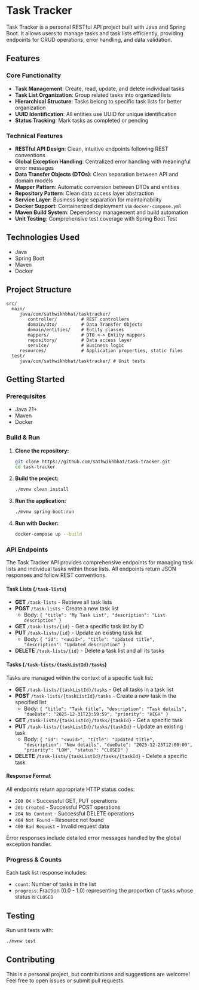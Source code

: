 # Task Tracker

Task Tracker is a personal RESTful API project built with Java and Spring Boot. It allows users to manage tasks and task lists efficiently, providing endpoints for CRUD operations, error handling, and data validation.

## Features

### Core Functionality
- **Task Management**: Create, read, update, and delete individual tasks
- **Task List Organization**: Group related tasks into organized lists
- **Hierarchical Structure**: Tasks belong to specific task lists for better organization
- **UUID Identification**: All entities use UUID for unique identification
- **Status Tracking**: Mark tasks as completed or pending

### Technical Features
- **RESTful API Design**: Clean, intuitive endpoints following REST conventions
- **Global Exception Handling**: Centralized error handling with meaningful error messages
- **Data Transfer Objects (DTOs)**: Clean separation between API and domain models
- **Mapper Pattern**: Automatic conversion between DTOs and entities
- **Repository Pattern**: Clean data access layer abstraction
- **Service Layer**: Business logic separation for maintainability
- **Docker Support**: Containerized deployment via `docker-compose.yml`
- **Maven Build System**: Dependency management and build automation
- **Unit Testing**: Comprehensive test coverage with Spring Boot Test

## Technologies Used
- Java
- Spring Boot
- Maven
- Docker

## Project Structure
```
src/
  main/
	 java/com/sathwikhbhat/tasktracker/
		controller/         # REST controllers
		domain/dto/         # Data Transfer Objects
		domain/entities/    # Entity classes
		mappers/            # DTO <-> Entity mappers
		repository/         # Data access layer
		service/            # Business logic
	 resources/             # Application properties, static files
  test/
	 java/com/sathwikhbhat/tasktracker/ # Unit tests
```

## Getting Started
### Prerequisites
- Java 21+
- Maven
- Docker

### Build & Run
1. **Clone the repository:**
	```sh
	git clone https://github.com/sathwikhbhat/task-tracker.git
	cd task-tracker
	```
2. **Build the project:**
	```sh
	./mvnw clean install
	```
3. **Run the application:**
	```sh
	./mvnw spring-boot:run
	```
4. **Run with Docker:**
	```sh
	docker-compose up --build
	```

### API Endpoints

The Task Tracker API provides comprehensive endpoints for managing task lists and individual tasks within those lists. All endpoints return JSON responses and follow REST conventions.

#### Task Lists (`/task-lists`)
- **GET** `/task-lists` - Retrieve all task lists
- **POST** `/task-lists` - Create a new task list
    - Body: `{ "title": "My Task List", "description": "List description" }`
- **GET** `/task-lists/{id}` - Get a specific task list by ID
- **PUT** `/task-lists/{id}` - Update an existing task list
    - Body: `{ "id": "<uuid>", "title": "Updated title", "description": "Updated description" }`
- **DELETE** `/task-lists/{id}` - Delete a task list and all its tasks

#### Tasks (`/task-lists/{taskListId}/tasks`)
Tasks are managed within the context of a specific task list:

- **GET** `/task-lists/{taskListId}/tasks` - Get all tasks in a task list
- **POST** `/task-lists/{taskListId}/tasks` - Create a new task in the specified list
    - Body:
      `{ "title": "Task title", "description": "Task details", "dueDate": "2025-12-31T23:59:59", "priority": "HIGH" }`
- **GET** `/task-lists/{taskListId}/tasks/{taskId}` - Get a specific task
- **PUT** `/task-lists/{taskListId}/tasks/{taskId}` - Update an existing task
    - Body:
      `{ "id": "<uuid>", "title": "Updated title", "description": "New details", "dueDate": "2025-12-25T12:00:00", "priority": "LOW", "status": "CLOSED" }`
- **DELETE** `/task-lists/{taskListId}/tasks/{taskId}` - Delete a specific task

#### Response Format
All endpoints return appropriate HTTP status codes:
- `200 OK` - Successful GET, PUT operations
- `201 Created` - Successful POST operations
- `204 No Content` - Successful DELETE operations
- `404 Not Found` - Resource not found
- `400 Bad Request` - Invalid request data

Error responses include detailed error messages handled by the global exception handler.

### Progress & Counts

Each task list response includes:

- `count`: Number of tasks in the list
- `progress`: Fraction (0.0 - 1.0) representing the proportion of tasks whose status is `CLOSED`

## Testing
Run unit tests with:
```sh
./mvnw test
```

## Contributing
This is a personal project, but contributions and suggestions are welcome! Feel free to open issues or submit pull requests.